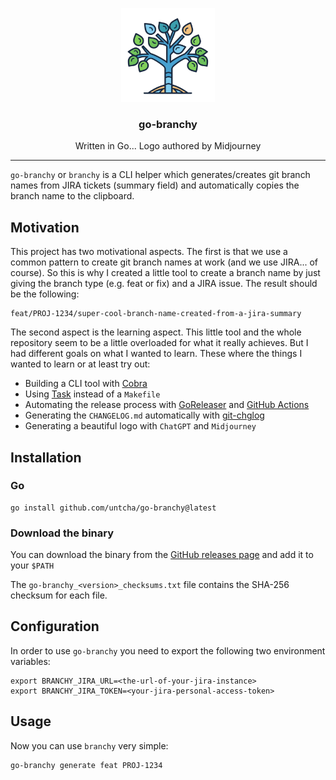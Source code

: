 <!-- markdownlint-disable -->

<p align="center">
  <img alt="go-branchy logo" src="assets/branchy-logo-transparent.png" height="150" />
  <h3 align="center">go-branchy</h3>
  <p align="center">Written in Go... Logo authored by Midjourney</p>
</p>

---

`go-branchy` or `branchy` is a CLI helper which generates/creates git branch
names from JIRA tickets (summary field) and automatically copies the branch name
to the clipboard.

## Motivation

This project has two motivational aspects. The first is that we use a common
pattern to create git branch names at work (and we use JIRA... of course). 
So this is why I created a little tool to create a branch name by just giving
the branch type (e.g. feat or fix) and a JIRA issue.
The result should be the following:

``` shell
feat/PROJ-1234/super-cool-branch-name-created-from-a-jira-summary
```

The second aspect is the learning aspect. This little tool and the whole repository
seem to be a little overloaded for what it really achieves. But I had different
goals on what I wanted to learn.
These where the things I wanted to learn or at least try out:

* Building a CLI tool with [Cobra](https://cobra.dev/)
* Using [Task](https://taskfile.dev/) instead of a `Makefile`
* Automating the release process with [GoReleaser](https://goreleaser.com/) and [GitHub Actions](https://github.com/features/actions)
* Generating the `CHANGELOG.md` automatically with [git-chglog](https://github.com/git-chglog/git-chglog)
* Generating a beautiful logo with `ChatGPT` and `Midjourney`

## Installation

### Go

``` shell
go install github.com/untcha/go-branchy@latest
```

### Download the binary

You can download the binary from the [GitHub releases page](https://github.com/untcha/go-branchy/releases) and add it to your `$PATH`

The `go-branchy_<version>_checksums.txt` file contains the SHA-256 checksum for each file.

## Configuration

In order to use `go-branchy` you need to export the following two environment
variables:

``` shell
export BRANCHY_JIRA_URL=<the-url-of-your-jira-instance>
export BRANCHY_JIRA_TOKEN=<your-jira-personal-access-token>
```

## Usage

Now you can use `branchy` very simple:

``` shell
go-branchy generate feat PROJ-1234
```

